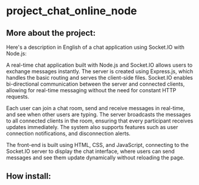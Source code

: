 # project_chat_online_node

## More about the project: 

Here's a description in English of a chat application using Socket.IO with Node.js:

A real-time chat application built with Node.js and Socket.IO allows users to exchange messages instantly. The server is created using Express.js, which handles the basic routing and serves the client-side files. Socket.IO enables bi-directional communication between the server and connected clients, allowing for real-time messaging without the need for constant HTTP requests.

Each user can join a chat room, send and receive messages in real-time, and see when other users are typing. The server broadcasts the messages to all connected clients in the room, ensuring that every participant receives updates immediately. The system also supports features such as user connection notifications, and disconnection alerts.

The front-end is built using HTML, CSS, and JavaScript, connecting to the Socket.IO server to display the chat interface, where users can send messages and see them update dynamically without reloading the page.

## How install: 

``` teste
